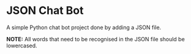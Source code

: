 # JSON Chat Bot
A simple Python chat bot project done by adding a JSON file.

**NOTE:** All words that need to be recognised in the JSON file should be lowercased.
